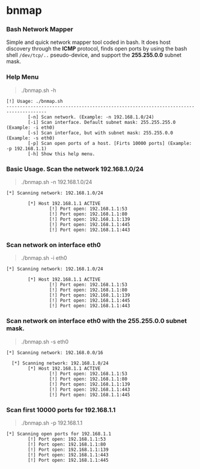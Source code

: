 # bnmap
### Bash Network Mapper

Simple and quick network mapper tool coded in bash. It does host discovery through the **ICMP** protocol, finds open ports by using the bash shell `/dev/tcp/..` pseudo-device, and support the **255.255.0.0** subnet mask.

### Help Menu
> ./bnmap.sh -h
```
[!] Usage: ./bnmap.sh
-------------------------------------------------------------------------------------
        [-n] Scan network. (Example: -n 192.168.1.0/24)
        [-i] Scan interface. Default subnet mask: 255.255.255.0 (Example: -i eth0)
        [-s] Scan interface, but with subnet mask: 255.255.0.0 (Example: -s eth0)
        [-p] Scan open ports of a host. [Firts 10000 ports] (Example: -p 192.168.1.1)
        [-h] Show this help menu.
```
### Basic Usage. Scan the network 192.168.1.0/24
> ./bnmap.sh -n 192.168.1.0/24
```
[*] Scanning network: 192.168.1.0/24

        [*] Host 192.168.1.1 ACTIVE
                [!] Port open: 192.168.1.1:53
                [!] Port open: 192.168.1.1:80
                [!] Port open: 192.168.1.1:139
                [!] Port open: 192.168.1.1:445
                [!] Port open: 192.168.1.1:443
```
### Scan network on interface eth0
> ./bnmap.sh -i eth0
```
[*] Scanning network: 192.168.1.0/24

        [*] Host 192.168.1.1 ACTIVE
                [!] Port open: 192.168.1.1:53
                [!] Port open: 192.168.1.1:80
                [!] Port open: 192.168.1.1:139
                [!] Port open: 192.168.1.1:445
                [!] Port open: 192.168.1.1:443
```
### Scan network on interface eth0 with the 255.255.0.0 subnet mask.
> ./bnmap.sh -s eth0
```
[*] Scanning network: 192.168.0.0/16

  [*] Scanning network: 192.168.1.0/24
        [*] Host 192.168.1.1 ACTIVE
                [!] Port open: 192.168.1.1:53
                [!] Port open: 192.168.1.1:80
                [!] Port open: 192.168.1.1:139
                [!] Port open: 192.168.1.1:443
                [!] Port open: 192.168.1.1:445
```
### Scan first 10000 ports for 192.168.1.1
> ./bnmap.sh -p 192.168.1.1
```
[*] Scanning open ports for 192.168.1.1
        [!] Port open: 192.168.1.1:53
        [!] Port open: 192.168.1.1:80
        [!] Port open: 192.168.1.1:139
        [!] Port open: 192.168.1.1:443
        [!] Port open: 192.168.1.1:445
```
